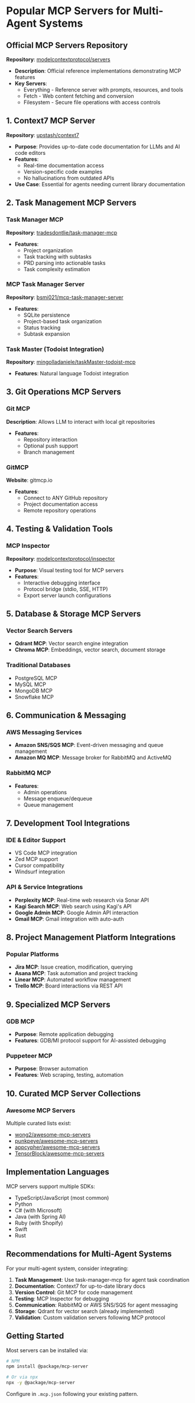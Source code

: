 # Popular MCP Servers for Multi-Agent Systems

## Official MCP Servers Repository
**Repository**: [modelcontextprotocol/servers](https://github.com/modelcontextprotocol/servers)
- **Description**: Official reference implementations demonstrating MCP features
- **Key Servers**:
  - Everything - Reference server with prompts, resources, and tools
  - Fetch - Web content fetching and conversion
  - Filesystem - Secure file operations with access controls

## 1. Context7 MCP Server
**Repository**: [upstash/context7](https://github.com/upstash/context7)
- **Purpose**: Provides up-to-date code documentation for LLMs and AI code editors
- **Features**:
  - Real-time documentation access
  - Version-specific code examples
  - No hallucinations from outdated APIs
- **Use Case**: Essential for agents needing current library documentation

## 2. Task Management MCP Servers

### Task Manager MCP
**Repository**: [tradesdontlie/task-manager-mcp](https://github.com/tradesdontlie/task-manager-mcp)
- **Features**:
  - Project organization
  - Task tracking with subtasks
  - PRD parsing into actionable tasks
  - Task complexity estimation

### MCP Task Manager Server
**Repository**: [bsmi021/mcp-task-manager-server](https://github.com/bsmi021/mcp-task-manager-server)
- **Features**:
  - SQLite persistence
  - Project-based task organization
  - Status tracking
  - Subtask expansion

### Task Master (Todoist Integration)
**Repository**: [mingolladaniele/taskMaster-todoist-mcp](https://github.com/mingolladaniele/taskMaster-todoist-mcp)
- **Features**: Natural language Todoist integration

## 3. Git Operations MCP Servers

### Git MCP
**Description**: Allows LLM to interact with local git repositories
- **Features**:
  - Repository interaction
  - Optional push support
  - Branch management

### GitMCP
**Website**: gitmcp.io
- **Features**:
  - Connect to ANY GitHub repository
  - Project documentation access
  - Remote repository operations

## 4. Testing & Validation Tools

### MCP Inspector
**Repository**: [modelcontextprotocol/inspector](https://github.com/modelcontextprotocol/inspector)
- **Purpose**: Visual testing tool for MCP servers
- **Features**:
  - Interactive debugging interface
  - Protocol bridge (stdio, SSE, HTTP)
  - Export server launch configurations

## 5. Database & Storage MCP Servers

### Vector Search Servers
- **Qdrant MCP**: Vector search engine integration
- **Chroma MCP**: Embeddings, vector search, document storage

### Traditional Databases
- PostgreSQL MCP
- MySQL MCP
- MongoDB MCP
- Snowflake MCP

## 6. Communication & Messaging

### AWS Messaging Services
- **Amazon SNS/SQS MCP**: Event-driven messaging and queue management
- **Amazon MQ MCP**: Message broker for RabbitMQ and ActiveMQ

### RabbitMQ MCP
- **Features**:
  - Admin operations
  - Message enqueue/dequeue
  - Queue management

## 7. Development Tool Integrations

### IDE & Editor Support
- VS Code MCP integration
- Zed MCP support
- Cursor compatibility
- Windsurf integration

### API & Service Integrations
- **Perplexity MCP**: Real-time web research via Sonar API
- **Kagi Search MCP**: Web search using Kagi's API
- **Google Admin MCP**: Google Admin API interaction
- **Gmail MCP**: Gmail integration with auto-auth

## 8. Project Management Platform Integrations

### Popular Platforms
- **Jira MCP**: Issue creation, modification, querying
- **Asana MCP**: Task automation and project tracking
- **Linear MCP**: Automated workflow management
- **Trello MCP**: Board interactions via REST API

## 9. Specialized MCP Servers

### GDB MCP
- **Purpose**: Remote application debugging
- **Features**: GDB/MI protocol support for AI-assisted debugging

### Puppeteer MCP
- **Purpose**: Browser automation
- **Features**: Web scraping, testing, automation

## 10. Curated MCP Server Collections

### Awesome MCP Servers
Multiple curated lists exist:
- [wong2/awesome-mcp-servers](https://github.com/wong2/awesome-mcp-servers)
- [punkpeye/awesome-mcp-servers](https://github.com/punkpeye/awesome-mcp-servers)
- [appcypher/awesome-mcp-servers](https://github.com/appcypher/awesome-mcp-servers)
- [TensorBlock/awesome-mcp-servers](https://github.com/TensorBlock/awesome-mcp-servers)

## Implementation Languages

MCP servers support multiple SDKs:
- TypeScript/JavaScript (most common)
- Python
- C# (with Microsoft)
- Java (with Spring AI)
- Ruby (with Shopify)
- Swift
- Rust

## Recommendations for Multi-Agent Systems

For your multi-agent system, consider integrating:

1. **Task Management**: Use task-manager-mcp for agent task coordination
2. **Documentation**: Context7 for up-to-date library docs
3. **Version Control**: Git MCP for code management
4. **Testing**: MCP Inspector for debugging
5. **Communication**: RabbitMQ or AWS SNS/SQS for agent messaging
6. **Storage**: Qdrant for vector search (already implemented)
7. **Validation**: Custom validation servers following MCP protocol

## Getting Started

Most servers can be installed via:
```bash
# NPM
npm install @package/mcp-server

# Or via npx
npx -y @package/mcp-server
```

Configure in `.mcp.json` following your existing pattern.